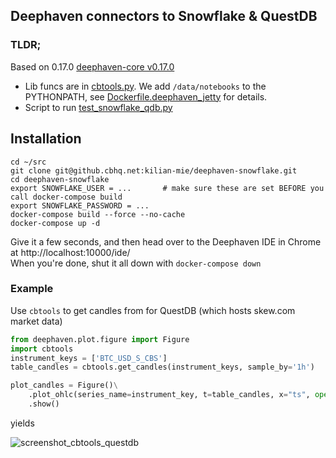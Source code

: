 ## Deephaven connectors to Snowflake & QuestDB

### TLDR;
Based on 0.17.0 [deephaven-core v0.17.0](https://github.com/deephaven/deephaven-core/releases/tag/v0.17.0)

* Lib funcs are in [cbtools.py](./data/notebooks/cbtools.py). We add ``/data/notebooks`` to the PYTHONPATH, see [Dockerfile.deephaven_jetty](./Dockerfile.deephaven_jetty) for details.
* Script to run [test_snowflake_qdb.py](data/notebooks/query_snowflake_qdb.py)
  
## Installation
```
cd ~/src
git clone git@github.cbhq.net:kilian-mie/deephaven-snowflake.git
cd deephaven-snowflake
export SNOWFLAKE_USER = ...       # make sure these are set BEFORE you call docker-compose build
export SNOWFLAKE_PASSWORD = ...
docker-compose build --force --no-cache
docker-compose up -d 
```
Give it a few seconds, and then head over to the Deephaven IDE in Chrome at http://localhost:10000/ide/ <br>
When you're done, shut it all down with `docker-compose down`  

### Example 
Use ``cbtools`` to get candles from for QuestDB (which hosts skew.com market data)

```python
from deephaven.plot.figure import Figure
import cbtools
instrument_keys = ['BTC_USD_S_CBS']
table_candles = cbtools.get_candles(instrument_keys, sample_by='1h')

plot_candles = Figure()\
    .plot_ohlc(series_name=instrument_key, t=table_candles, x="ts", open="openp", high="highp", low="lowp", close="closep")\
    .show()
```
yields

![screenshot_cbtools_questdb](./data/pics/cbtools_questdb.png)


